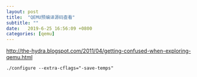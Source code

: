 ```yaml
---
layout: post
title:  "QEMU预编译源码查看"
subtitle: ""
date:   2019-6-25 16:56:09 +0800
categories: [qemu]
---
```


http://the-hydra.blogspot.com/2011/04/getting-confused-when-exploring-qemu.html

```
./configure --extra-cflags="-save-temps"
```